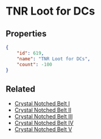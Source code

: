 # TNR Loot for DCs

<no description available>

## Properties

```json
{
    "id": 619,
    "name": "TNR Loot for DCs",
    "count": -100
}
```

## Related

- [Crystal Notched Belt I](../items/18685-crystal-notched-belt-i.md)
- [Crystal Notched Belt II](../items/18686-crystal-notched-belt-ii.md)
- [Crystal Notched Belt III](../items/18687-crystal-notched-belt-iii.md)
- [Crystal Notched Belt IV](../items/18688-crystal-notched-belt-iv.md)
- [Crystal Notched Belt V](../items/18689-crystal-notched-belt-v.md)

